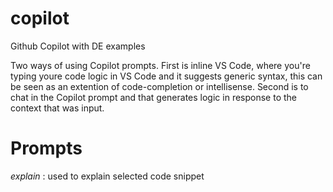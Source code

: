 # copilot
Github Copilot with DE examples

Two ways of using Copilot prompts. First is inline VS Code, where you're typing youre code logic in VS Code and it suggests generic syntax, this can be seen as an extention of code-completion or intellisense. Second is to chat in the Copilot prompt and that generates logic in response to the context that was input. 

# Prompts

_explain_ : used to explain selected code snippet
